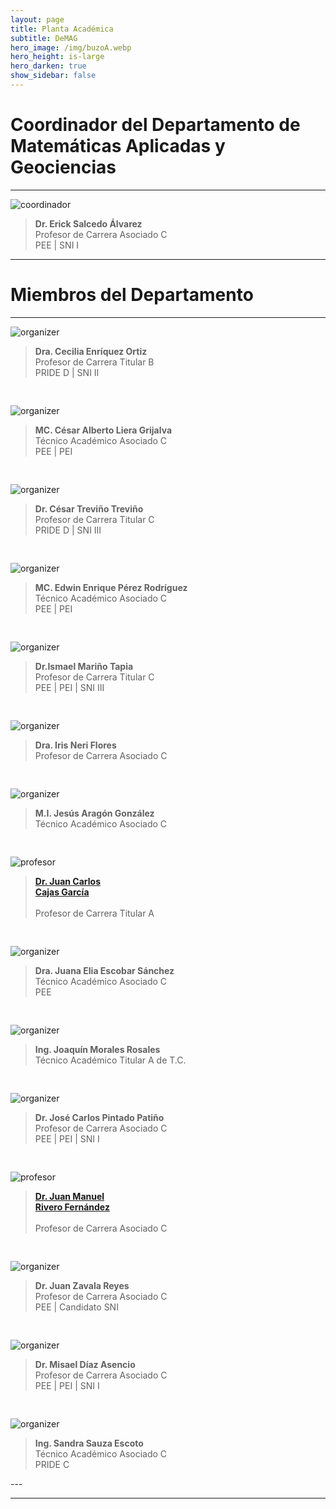 ```yaml
---
layout: page
title: Planta Académica
subtitle: DeMAG
hero_image: /img/buzoA.webp
hero_height: is-large
hero_darken: true
show_sidebar: false
---
```


<h1 class="has-text-primary has-text-centered">
    Coordinador del Departamento de Matemáticas Aplicadas y Geociencias
</h1>

---

<div class="coordinador-block">
    <img loading="lazy" src="https://avatar.iran.liara.run/username?username=Erick+Salcedo" alt="coordinador"/>
    <blockquote>
        <b>Dr. Erick Salcedo Álvarez</b><br/>
        Profesor de Carrera Asociado C<br/>
        PEE | SNI I
    </blockquote>
</div>

---

<h1 class="has-text-primary has-text-centered">
    Miembros del Departamento
</h1>

---
<div style="display: grid; grid-template-columns: repeat(auto-fit, minmax(250px, 1fr)); gap: 30px;">
  
  <div class="person-block">
    <img loading="lazy" src="https://avatar.iran.liara.run/username?username=Cecilia+Enriquez" alt="organizer"/>
    <blockquote>
        <b>Dra. Cecilia Enríquez Ortiz</b><br/>
        Profesor de Carrera Titular B<br/>
        PRIDE D | SNI II
    </blockquote>
  </div>

  <div class="person-block">
    <img loading="lazy" src="https://avatar.iran.liara.run/username?username=Cesar+Liera" alt="organizer"/>
    <blockquote>
        <b>MC. César Alberto Liera Grijalva</b><br/>
        Técnico Académico Asociado C<br/>
        PEE | PEI
    </blockquote>
  </div>

  <div class="person-block">
    <img loading="lazy" src="https://avatar.iran.liara.run/username?username=Cesar+Trevino" alt="organizer"/>
    <blockquote>
        <b>Dr. César Treviño Treviño</b><br/>
        Profesor de Carrera Titular C<br/>
        PRIDE D | SNI III
    </blockquote>
  </div>

  <div class="person-block">
    <img loading="lazy" src="https://avatar.iran.liara.run/username?username=Edwin+Perez" alt="organizer"/>
    <blockquote>
        <b>MC. Edwin Enrique Pérez Rodríguez</b><br/>
        Técnico Académico Asociado C<br/>
        PEE | PEI
    </blockquote>
  </div>

  <div class="person-block">
    <img loading="lazy" src="https://avatar.iran.liara.run/username?username=Ismael+Marino" alt="organizer"/>
    <blockquote>
        <b>Dr.Ismael Mariño Tapia</b><br/>
        Profesor de Carrera Titular C<br/>
        PEE | PEI | SNI III
    </blockquote>
  </div>

  <div class="person-block">
    <img loading="lazy" src="https://avatar.iran.liara.run/username?username=Iris+Neri" alt="organizer"/>
    <blockquote>
        <b>Dra. Iris Neri Flores</b><br/>
        Profesor de Carrera Asociado C
    </blockquote>
  </div>

  <div class="person-block">
    <img loading="lazy" src="https://avatar.iran.liara.run/username?username=Jesus+Aragon" alt="organizer"/>
    <blockquote>
        <b>M.I. Jesús Aragón González</b><br/>
        Técnico Académico Asociado C
    </blockquote>
  </div>

  <div class="person-block">
    <img loading="lazy" src="{{ site.baseurl }}/img/drcajas.webp" alt="profesor"/>
    <blockquote>
        <a href="{{ site.baseurl }}/planta_academica/drcajas/">
            <b>Dr. Juan Carlos<br/>Cajas García</b><br/><br/>
        </a>
        Profesor de Carrera Titular A<br/>
    </blockquote>
  </div>

  <div class="person-block">
    <img loading="lazy" src="https://avatar.iran.liara.run/username?username=Juana+Escobar" alt="organizer"/>
    <blockquote>
        <b>Dra. Juana Elia Escobar Sánchez</b><br/>
        Técnico Académico Asociado C<br/>
        PEE
    </blockquote>
  </div>

  <div class="person-block">
    <img loading="lazy" src="https://avatar.iran.liara.run/username?username=Joaquin+Morales" alt="organizer"/>
    <blockquote>
        <b>Ing. Joaquín Morales Rosales</b><br/>
        Técnico Académico Titular A de T.C.
    </blockquote>
  </div>

  <div class="person-block">
    <img loading="lazy" src="https://avatar.iran.liara.run/username?username=Jose+Pintado" alt="organizer"/>
    <blockquote>
        <b>Dr. José Carlos Pintado Patiño</b><br/>
        Profesor de Carrera Asociado C<br/>
        PEE | PEI | SNI I
    </blockquote>
  </div>

  <div class="person-block">
    <img loading="lazy" src="{{ site.baseurl }}/img/drrivero.webp" alt="profesor"/>
    <blockquote>
        <a href="{{ site.baseurl }}/planta_academica/drrivero/">
            <b>Dr. Juan Manuel<br/>Rivero Fernández</b><br/><br/>
        </a>
        Profesor de Carrera Asociado C<br/>
    </blockquote>
  </div>

  <div class="person-block">
    <img loading="lazy" src="https://avatar.iran.liara.run/username?username=Juan+Zavala" alt="organizer"/>
    <blockquote>
        <b>Dr. Juan Zavala Reyes</b><br/>
        Profesor de Carrera Asociado C<br/>
        PEE | Candidato SNI
    </blockquote>
  </div>

  <div class="person-block">
    <img loading="lazy" src="https://avatar.iran.liara.run/username?username=Misael+Diaz" alt="organizer"/>
    <blockquote>
        <b>Dr. Misael Díaz Asencio</b><br/>
        Profesor de Carrera Asociado C<br/>
        PEE | PEI | SNI I
    </blockquote>
  </div>

  <div class="person-block">
    <img loading="lazy" src="https://avatar.iran.liara.run/username?username=Sandra+Sauza" alt="organizer"/>
    <blockquote>
        <b>Ing. Sandra Sauza Escoto</b><br/>
        Técnico Académico Asociado C<br/>
        PRIDE C
    </blockquote>
  </div>

  <!-- Agrega más organizadores copiando el mismo bloque -->
  
</div>
---

<!-- <div style="display: flex; align-items: center; gap: 20px;">
  <img loading="lazy" src="/img/andreas.webp" alt="organizer" style="width: 200px; height: auto;"/>
  <div>
    <blockquote style="border-left: 4px solid #ccc; padding-left: 16px; color: #555;">
        Dr. Erick Salcedo Álvarez<br/>
        Profesor de Carrera Asociado C<br/>
        PEE - SNI I
    </blockquote>
  </div>
</div> -->

<!-- <div style="display: flex; align-items: center; gap: 20px;">
  <img loading="lazy" src="/img/andreas.webp" alt="organizer" style="width: 200px; height: auto;"/>
  <div>
    <h2>Andreas Lintermann - Jülich Supercomputing Centre, Forschungszentrum Jülich GmbH</h2>
    <blockquote style="border-left: 4px solid #ccc; padding-left: 16px; color: #555;">
  Dr. Erick Salcedo Álvarez<br/>
  Profesor de Carrera Asociado C<br/>
  PEE - SNI I
</blockquote>
    <p>
      Dr. Andreas Lintermann is the leader of the Simulation and Data Lab ”Fluids & Solids Engineering” at the Jülich Supercomputing Centre (JSC), Forschungszentrum Jülich. He was coordinating the European CoE RAISE and leads/co-leads JSC’s activities in various national and international projects, e.g., in EuroCC2, interTwin, SPECTRUM, HANAMI, RISCALE, or nxtAIM. He is involved in the Industry Relations Team of the institute. His research focuses on HPC, modular supercomputing, AI, bio-fluidmechanis, lattice-Boltzmann methods, high-scaling meshing methods, and efficient multiphysics coupling strategies.
    </p>
  </div>
</div> -->
---

